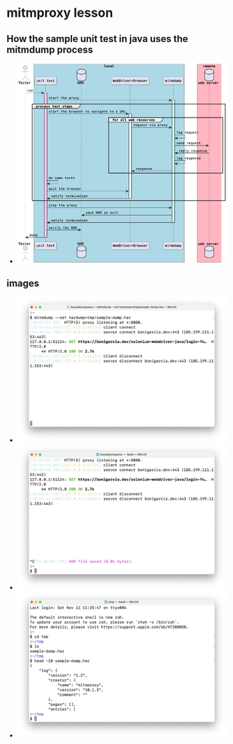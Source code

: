 # mitmproxy lesson

## How the sample unit test in java uses the mitmdump process

- ![sequence](diagrams/out/sequence.png)

## images

- ![mitmdump_in_action](images/mitmdump_in_action.png)
- ![mitmdump_quit](images/mitmdump_quit.png)
- ![sample-dump.har](images/sample-dump.har.png)
